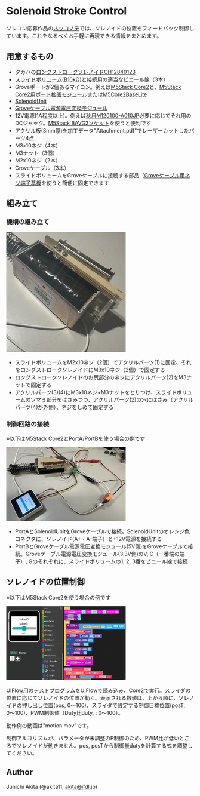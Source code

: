 # Solenoid Stroke Control

ソレコン応募作品の[ネッコノテ](https://www.youtube.com/watch?v=gPOoony_fmU)では、ソレノイドの位置をフィードバック制御しています。これをなるべくお手軽に再現できる情報をまとめます。

## 用意するもの

- タカハの[ロングストロークソレノイドCH12840123](https://www.takaha-shop.com//SHOP/ch1284.html)
- [スライドボリューム(B10kΩ)](https://akizukidenshi.com/catalog/g/g109238/)と接続用の適当なビニール線（3本）
- Groveポートが2個あるマイコン。例えば[M5Stack Core2](https://www.switch-science.com/products/9349)と、[M5Stack Core2用ポート拡張モジュール](https://www.switch-science.com/products/8308)または[M5Core2BaseLite](https://www.switch-science.com/products/6763)
- [SolenoidUnit](https://www.switch-science.com/products/8517)
- [Groveケーブル電源電圧変換モジュール](https://www.switch-science.com/products/9461)
- 12V電源(1A程度以上)。例えば[秋月M120100-A010JP](https://akizukidenshi.com/catalog/g/g117429/])必要に応じてそれ用のDCジャック。[M5Stack BAVG2ソケット](https://www.switch-science.com/products/7234)を使うと便利です
- アクリル板(3mm厚)を加工データ"Attachment.pdf"でレーザーカットしたパーツ4点
- M3x10ネジ（4本）
- M3ナット（3個）
- M2x10ネジ（2本）
- Groveケーブル（3本）
- スライドボリュームをGroveケーブルに接続する部品（[Groveケーブル用ネジ端子基板](https://www.switch-science.com/products/9397)を使うと簡便に固定できます


## 組み立て

### 機構の組み立て

<img src="https://github.com/akita11/SolenoidStrokeControl/blob/main/config1.jpg" width="320px">

- スライドボリュームをM2x10ネジ（2個）でアクリルパーツ(1)に固定、それをロングストロークソレノイドにM3x10ネジ（2個）で固定する
- ロングストロークソレノイドのお尻部分のネジにアクリルパーツ(2)をM3ナットで固定する
- アクリルパーツ(3)(4)にM3x10ネジ+M3ナットをとりつけ、スライドボリュームのツマミ部分をはさみつつ、アクリルパーツ(2)の穴にはさみ（アクリルパーツ(4)が外側）、ネジをしめて固定する


### 制御回路の接続

※以下はM5Stack Core2とPortA/PortBを使う場合の例です

<img src="https://github.com/akita11/SolenoidStrokeControl/blob/main/config2.jpg" width="320px">

- PortAとSolenoidUnitをGroveケーブルで接続。SolenoidUnitのオレンジ色コネクタに、ソレノイド(A+・A-端子）と+12V電源を接続する
- PortBとGroveケーブル電源電圧変換モジュール(5V側)をGroveケーブルで接続。Groveケーブル電源電圧変換モジュール(3.3V側)のV, C（一番端の端子）, Gのそれぞれに、スライドボリュームの1, 2, 3番をビニール線で接続


## ソレノイドの位置制御

※以下はM5Stack Core2を使う場合の例です

<img src="https://github.com/akita11/SolenoidStrokeControl/blob/main/SolenoidStrokeControl.png" width="320px">

[UIFlow用のテストプログラム](SolenoidStrokeControl.m5f)をUIFlowで読み込み、Core2で実行。スライダの位置に応じてソレノイドの位置が動く。表示される数値は、上から順に、ソレノイドの押し出し位置(pos, 0〜100)、スライダで設定する制御目標位置(posT, 0〜100)、PWM制御値（Duty比duty, : 0〜100）。

動作例の動画は"motion.mov"です。

制御アルゴリズムが、パラメータが未調整のP制御のため、PWM比が低いところでソレノイドが動きません。pos, posTから制御量dutyを計算する式を調整してください。



## Author

Junichi Akita (@akita11, akita@ifdl.jp)